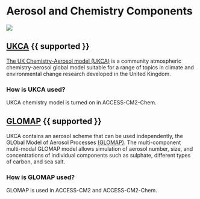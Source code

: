 # <div class="highlight-bg"> Aerosol and Chemistry Components </div>

<!-- {% include "call_contribute.md" %} -->

<!-- ![Atmospheric Component Logo](../../assets/component-logos/components-without-titles/ACCESS%20icon%20AEROSOLS.png){align=right width=40%} -->

<img src = "../../../assets/component-logos/component-maps/aerosol-chemistry-component-map.png" class="white-img-bg"></img>

## <div class="center-icons"> [UKCA][ukca-wiki] {{ supported }} </div>

[The UK Chemistry-Aerosol model (UKCA)][ukca-wiki] is a community atmospheric chemistry-aerosol global model suitable for a range of topics in climate and environmental change research developed in the United Kingdom.

### How is UKCA used?
UKCA chemistry model is turned on in ACCESS-CM2-Chem.

<!-- 
![Atmospheric Component Logo](../../assets/component-logos/components-without-titles/ACCESS icon ATMOSPHERIC CHEMISTRY.png){align=right width=40%} -->

## <div class="center-icons"> [GLOMAP][glomap-wiki] {{ supported }} </div>

UKCA contains an aerosol scheme that can be used independently, the GLObal Model of Aerosol Processes [(GLOMAP)][glomap-wiki]. The multi-component multi-modal GLOMAP model allows simulation of aerosol number, size, and concentrations of individual components such as sulphate, different types of carbon, and sea salt.

### How is GLOMAP used?
GLOMAP is used in ACCESS-CM2 and ACCESS-CM2-Chem.

[ukca-wiki]: https://www.ukca.ac.uk/wiki/index.php/UKCA
[glomap-wiki]: https://www.ukca.ac.uk/wiki/index.php/Aerosol_Subproject
